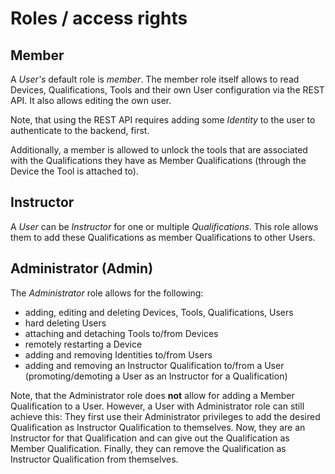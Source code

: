 # Roles / access rights

## Member

A _User's_ default role is _member_. The member role itself allows to read Devices, Qualifications, Tools and their own 
User configuration via the REST API. It also allows editing the own user.

Note, that using the REST API requires adding some _Identity_ to the user to authenticate to 
the backend, first.

Additionally, a member is allowed to unlock the tools that are associated with the Qualifications they have as Member 
Qualifications (through the Device the Tool is attached to).

## Instructor

A _User_ can be _Instructor_ for one or multiple _Qualifications_. This role allows them to add these Qualifications as
member Qualifications to other Users.

## Administrator (Admin)

The _Administrator_ role allows for the following:
* adding, editing and deleting Devices, Tools, Qualifications, Users
* hard deleting Users
* attaching and detaching Tools to/from Devices
* remotely restarting a Device
* adding and removing Identities to/from Users
* adding and removing an Instructor Qualification to/from a User (promoting/demoting a User as an Instructor for a Qualification)

Note, that the Administrator role does **not** allow for adding a Member Qualification to a User. However, a User with 
Administrator role can still achieve this: They first use their Administrator privileges to add the desired Qualification
as Instructor Qualification to themselves. Now, they are an Instructor for that Qualification and can give out the 
Qualification as Member Qualification. Finally, they can remove the Qualification as Instructor Qualification from
themselves.
